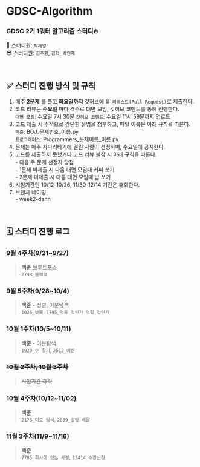 # GDSC-Algorithm
### GDSC 2기 1쿼터 알고리즘 스터디🔥  

👻 스터디원: `박재영`  
😎 스터디원: `김주환`, `김혁`, `박인재`

<br/>

## ✅ 스터디 진행 방식 및 규칙
1. 매주 __2문제__ 를 풀고 __화요일까지__ 깃허브에 `풀 리퀘스트(Pull Request)`로 제출한다.
2. 코드 리뷰는 __수요일__ 마다 격주로 대면 모임, 깃허브 코멘트를 통해 진행한다.  
  `대면 모임`: 수요일 7시 30분 
  `깃허브 코멘트`: 수요일 11시 59분까지 업로드 
3. 코드 제출 시 주석으로 간단한 설명을 첨부하고, 파일 이름은 아래 규칙을 따른다.  
  `백준`: BOJ_문제번호_이름.py  
  `프로그래머스`: Programmers_문제이름_이름.py  
4. 문제는 매주 사다리타기에 걸린 사람이 선정하며, 수요일에 공지한다.
5. 코드를 제출하지 못했거나 코드 리뷰 불참 시 아래 규칙을 따른다.  
  \- 다음 주 문제 선정자 당첨  
  \- 1문제 미제출 시 다음 대면 모임때 커피 쏘기  
  \- 2문제 미제출 시 다음 대면 모임때 밥 쏘기  
6. 시험기간인 10/12-10/26, 11/30-12/14 기간은 휴회한다.
7. 브랜치 네이밍  
  \- week2-dann


<br/>

## 🗓 스터디 진행 로그
### 9월 4주차(9/21~9/27)  
> __백준__ 브루트포스  
> `2798_블랙잭`  
### 9월 5주차(9/28~10/4)  
> __백준__ - 정렬, 이분탐색  
> `1026_보물`, `7795_먹을 것인가 먹힐 것인가`
### 10월 1주차(10/5~10/11)
> __백준__ - 이분탐색  
> `1920_수 찾기`, `2512_예산`  
### ~~10월 2주차, 10월 3주차~~
> ~~시험기간 휴식~~  
### 10월 4주차(10/12~11/02)
> __백준__  
> `2178_미로 탐색`, `2839_설탕 배달`
### 11월 3주차(11/9~11/16)
> __백준__  
> `7785_회사에 있는 사람`, `13414_수강신청`
